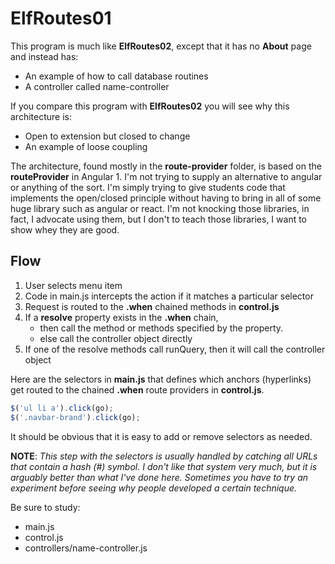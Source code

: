 # ElfRoutes01

This program is much like **ElfRoutes02**, except that it has no **About** page and instead has:

- An example of how to call database routines
- A controller called name-controller

If you compare this program with **ElfRoutes02** you will see why this architecture is:

- Open to extension but closed to change
- An example of loose coupling

The architecture, found mostly in the **route-provider** folder, is based on the **routeProvider** in Angular 1. I'm not trying to supply an alternative to angular or anything of the sort. I'm simply trying to give students code that implements the open/closed principle without having to bring in all of some huge library such as angular or react. I'm not knocking those libraries, in fact, I advocate using them, but I don't to teach those libraries, I want to show whey they are good.

## Flow

1. User selects menu item
2. Code in main.js intercepts the action if it matches a particular selector
3. Request is routed to the **.when** chained methods in **control.js**
4. If a **resolve** property exists in the **.when** chain,
    - then call the method or methods specified by the property.
    - else call the controller object directly
5. If one of the resolve methods call runQuery, then it will call the controller object

Here are the selectors in **main.js** that defines which anchors (hyperlinks) get routed to the chained **.when** route providers in **control.js**.

```javascript
$('ul li a').click(go);
$('.navbar-brand').click(go);
```

It should be obvious that it is easy to add or remove selectors as needed.

**NOTE**: _This step with the selectors is usually handled by catching all URLs that contain a hash (#) symbol. I don't like that system very much, but it is arguably better than what I've done here. Sometimes you have to try an experiment before seeing why people developed a certain technique._

Be sure to study:

- main.js
- control.js
- controllers/name-controller.js